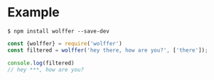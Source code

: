 # Example

```shell
$ npm install wolffer --save-dev
```

```javascript
const {wolffer} = require('wolffer')
const filtered = wolffer('hey there, how are you?', ['there']);

console.log(filtered)
// hey ***, how are you?
```
